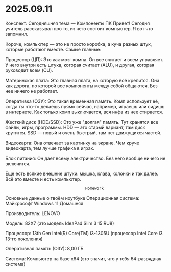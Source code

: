 # 2025.09.11

Конспект: Сегодняшняя тема — Компоненты ПК
Привет! Сегодня учитель рассказывал про то, из чего состоит компьютер. Я вот что запомнил.

Короче, компьютер — это не просто коробка, а куча разных штук, которые работают вместе. Самые главные:

Процессор (ЦП): Это как мозг компа. Он все считает и всем управляет. У него внутри есть штука, которая считает (ALU), и другая, которая руководит всем (CU).

Материнская плата: Это главная плата, на которую всё крепится. Она как дорога, по которой все компоненты между собой общаются. Без нее ничего не работает.

Оперативка (ОЗУ): Это такая временная память. Комп использует её, когда ты что-то делаешь прямо сейчас, например, играешь или сидишь в интернете. Как только комп выключается, вся инфа из нее стирается.

Жесткий диск (HDD/SSD): Это уже "долгая" память. Тут хранятся все файлы, игры, программы. HDD — это старый вариант, там диск крутится. SSD — новый и очень быстрый, там нет движущихся частей.

Видеокарта: Она отвечает за картинку на экране. Чем круче видеокарта, тем лучше графика в играх.

Блок питания: Он дает всему электричество. Без него вообще ничего не включится.

Еще есть всякие внешние штуки: мышка, клава, колонки и так далее. Всё это вместе и есть компьютер.

                                       Homework

Основные данные о твоём ноутбуке
Операционная система: Майкрософт Windows 11 Домашняя

Производитель: LENOVO

Модель: 82X7 (это модель IdeaPad Slim 3 15IRU8)

Процессор: 13th Gen Intel(R) Core(TM) i3-1305U (процессор Intel Core i3 13-го поколения)

Оперативная память (ОЗУ): 8,00 ГБ

Система: Компьютер на базе x64 (это значит, что у тебя 64-разрядная система)
